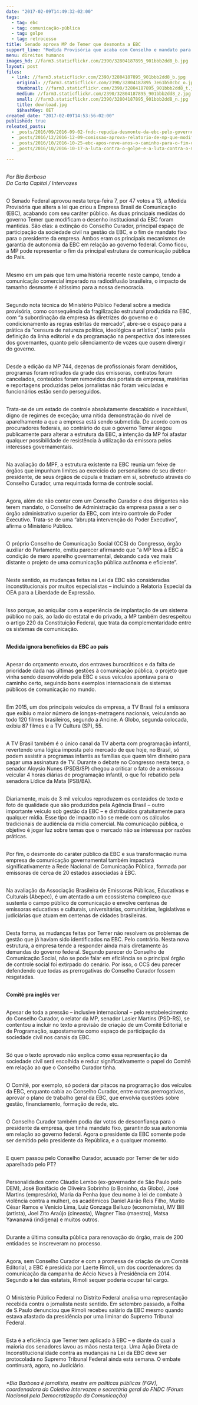 ```yaml
---
date: "2017-02-09T14:49:32-02:00"
tags:
  - tag: ebc
  - tag: comunicação-pública
  - tag: golpe
  - tag: retrocesso
title: Senado aprova MP de Temer que desmonta a EBC
support_line: "Medida Provisória que acaba com Conselho e mandato para presidente da empresa pública de comunicação foi aprovada nesta terça, transformando a comunicação pública em governamental"
menu: direitos humanos
images_hd: //farm3.staticflickr.com/2390/32804187895_901bbb2dd8_b.jpg
layout: post
files:
  - link: //farm3.staticflickr.com/2390/32804187895_901bbb2dd8_b.jpg
    original: //farm3.staticflickr.com/2390/32804187895_7e61b50cbc_o.jpg
    thumbnail: //farm3.staticflickr.com/2390/32804187895_901bbb2dd8_t.jpg
    medium: //farm3.staticflickr.com/2390/32804187895_901bbb2dd8_z.jpg
    small: //farm3.staticflickr.com/2390/32804187895_901bbb2dd8_n.jpg
    title: download.jpg
    $$hashKey: 0ET
created_date: "2017-02-09T14:53:56-02:00"
published: true
releated_posts:
  - _posts/2016/09/2016-09-02-fndc-repudia-desmonte-da-ebc-pelo-governo-temer.md
  - _posts/2016/12/2016-12-09-comissao-aprova-relatorio-de-mp-que-modifica-empresa-brasileira-de-comunicacao.md
  - _posts/2016/10/2016-10-25-ebc-apos-nove-anos-o-caminho-para-o-fim-da-comunicacao-publica.md
  - _posts/2016/10/2016-10-17-a-luta-contra-o-golpe-e-a-luta-contra-o-monopolio-midiatico.md

---
```

<p><br />
<em>Por Bia Barbosa&nbsp;<br />
Da Carta Capital / Intervozes</em></p>

<p><br />
O Senado Federal aprovou nesta ter&ccedil;a-feira 7, por 47 votos a 13, a Medida Provis&oacute;ria que altera a lei que criou a Empresa Brasil de Comunica&ccedil;&atilde;o (EBC), acabando com seu car&aacute;ter p&uacute;blico. As duas principais medidas do governo Temer que modificam o desenho institucional da EBC foram mantidas. S&atilde;o elas: a extin&ccedil;&atilde;o do Conselho Curador, principal espa&ccedil;o de participa&ccedil;&atilde;o da sociedade civil na gest&atilde;o da EBC, e o fim de mandato fixo para o presidente da empresa. Ambos eram os principais mecanismos de garantia de autonomia da EBC em rela&ccedil;&atilde;o ao governo federal. Como ficou, a MP pode representar o fim da principal estrutura de comunica&ccedil;&atilde;o p&uacute;blica do Pa&iacute;s.</p>

<p><br />
Mesmo em um pa&iacute;s que tem uma hist&oacute;ria recente neste campo, tendo a comunica&ccedil;&atilde;o comercial imperado na radiodifus&atilde;o brasileira, o impacto de tamanho desmonte &eacute; alt&iacute;ssimo para a nossa democracia.</p>

<p><br />
Segundo nota t&eacute;cnica do Minist&eacute;rio P&uacute;blico Federal sobre a medida provis&oacute;ria, como consequ&ecirc;ncia da fragiliza&ccedil;&atilde;o estrutural produzida na EBC, com &ldquo;a subordina&ccedil;&atilde;o da empresa &agrave;s diretrizes do governo e o condicionamento &agrave;s regras estritas de mercado&rdquo;, abre-se o espa&ccedil;o para a pr&aacute;tica da &ldquo;censura de natureza pol&iacute;tica, ideol&oacute;gica e art&iacute;stica&rdquo;, tanto pela defini&ccedil;&atilde;o da linha editorial e da programa&ccedil;&atilde;o na perspectiva dos interesses dos governantes, quanto pelo silenciamento de vozes que ousem divergir do governo.</p>

<p><br />
Desde a edi&ccedil;&atilde;o da MP 744, dezenas de profissionais foram demitidos, programas foram retirados da grade das emissoras, contratos foram cancelados, conte&uacute;dos foram removidos dos portais da empresa, mat&eacute;rias e reportagens produzidas pelos jornalistas n&atilde;o foram veiculadas e funcion&aacute;rios est&atilde;o sendo perseguidos.</p>

<p><br />
Trata-se de um estado de controle absolutamente descabido e inaceit&aacute;vel, digno de regimes de exce&ccedil;&atilde;o; uma n&iacute;tida demonstra&ccedil;&atilde;o do n&iacute;vel de aparelhamento a que a empresa est&aacute; sendo submetida. De acordo com os procuradores federais, ao contr&aacute;rio do que o governo Temer alegou publicamente para alterar a estrutura da EBC, a inten&ccedil;&atilde;o da MP foi afastar qualquer possibilidade de resist&ecirc;ncia &agrave; utiliza&ccedil;&atilde;o da emissora pelos interesses governamentais.</p>

<p><br />
Na avalia&ccedil;&atilde;o do MPF, a estrutura existente na EBC reunia um feixe de &oacute;rg&atilde;os que impunham limites ao exerc&iacute;cio do personalismo de seu diretor-presidente, de seus &oacute;rg&atilde;os de c&uacute;pula e traziam em si, sobretudo atrav&eacute;s do Conselho Curador, uma requintada forma de controle social.</p>

<p><br />
Agora, al&eacute;m de n&atilde;o contar com um Conselho Curador e dos dirigentes n&atilde;o terem mandato, o Conselho de Administra&ccedil;&atilde;o da empresa passa a ser o &oacute;rg&atilde;o administrativo superior da EBC, com inteiro controle do Poder Executivo. Trata-se de uma &ldquo;abrupta interven&ccedil;&atilde;o do Poder Executivo&rdquo;, afirma o Minist&eacute;rio P&uacute;blico.</p>

<p><br />
O pr&oacute;prio Conselho de Comunica&ccedil;&atilde;o Social (CCS) do Congresso, &oacute;rg&atilde;o auxiliar do Parlamento, emitiu parecer afirmando que &ldquo;a MP leva &agrave; EBC &agrave; condi&ccedil;&atilde;o de mero aparelho governamental, deixando cada vez mais distante o projeto de uma comunica&ccedil;&atilde;o p&uacute;blica aut&ocirc;noma e eficiente&rdquo;.</p>

<p><br />
Neste sentido, as mudan&ccedil;as feitas na Lei da EBC s&atilde;o consideradas inconstitucionais por muitos especialistas &ndash; incluindo a Relatoria Especial da OEA para a Liberdade de Express&atilde;o.</p>

<p><br />
Isso porque, ao aniquilar com a experi&ecirc;ncia de implanta&ccedil;&atilde;o de um sistema p&uacute;blico no pa&iacute;s, ao lado do estatal e do privado, a MP tamb&eacute;m desrespeitou o artigo 220 da Constitui&ccedil;&atilde;o Federal, que trata da complementaridade entre os sistemas de comunica&ccedil;&atilde;o.</p>

<p><br />
<strong>Medida ignora benef&iacute;cios da EBC ao pa&iacute;s</strong></p>

<p><br />
Apesar do or&ccedil;amento enxuto, dos entraves burocr&aacute;ticos e da falta de prioridade dada nas &uacute;ltimas gest&otilde;es &agrave; comunica&ccedil;&atilde;o p&uacute;blica, o projeto que vinha sendo desenvolvido pela EBC e seus ve&iacute;culos apontava para o caminho certo, seguindo bons exemplos internacionais de sistemas p&uacute;blicos de comunica&ccedil;&atilde;o no mundo.</p>

<p><br />
Em 2015, um dos principais ve&iacute;culos da empresa, a TV Brasil foi a emissora que exibiu o maior n&uacute;mero de longas-metragens nacionais, veiculando ao todo 120 filmes brasileiros, segundo a Ancine. A Globo, segunda colocada, exibiu 87 filmes e a TV Cultura (SP), 55.</p>

<p><br />
A TV Brasil tamb&eacute;m &eacute; o &uacute;nico canal da TV aberta com programa&ccedil;&atilde;o infantil, revertendo uma l&oacute;gica imposta pelo mercado de que hoje, no Brasil, s&oacute; podem assistir a programas infantis as fam&iacute;lias que quem t&ecirc;m dinheiro para pagar uma assinatura de TV. Durante o debate no Congresso nesta ter&ccedil;a, o senador Aloysio Nunes (PSDB/SP) chegou a criticar o fato de a emissora veicular 4 horas di&aacute;rias de programa&ccedil;&atilde;o infantil, o que foi rebatido pela senadora L&iacute;dice da Mata (PSB/BA).</p>

<p><br />
Diariamente, mais de 3 mil ve&iacute;culos reproduzem os conte&uacute;dos de texto e foto de qualidade que s&atilde;o produzidos pela Ag&ecirc;ncia Brasil &ndash; outro importante ve&iacute;culo sob gest&atilde;o da EBC &ndash; e distribu&iacute;dos gratuitamente para qualquer m&iacute;dia. Esse tipo de impacto n&atilde;o se mede com os c&aacute;lculos tradicionais de audi&ecirc;ncia da m&iacute;dia comercial. Na comunica&ccedil;&atilde;o p&uacute;blica, o objetivo &eacute; jogar luz sobre temas que o mercado n&atilde;o se interessa por raz&otilde;es pr&aacute;ticas.</p>

<p><br />
Por fim, o desmonte do car&aacute;ter p&uacute;blico da EBC e sua transforma&ccedil;&atilde;o numa empresa de comunica&ccedil;&atilde;o governamental tamb&eacute;m impactar&aacute; significativamente a Rede Nacional de Comunica&ccedil;&atilde;o P&uacute;blica, formada por emissoras de cerca de 20 estados associadas &agrave; EBC.</p>

<p><br />
Na avalia&ccedil;&atilde;o da Associa&ccedil;&atilde;o Brasileira de Emissoras P&uacute;blicas, Educativas e Culturais (Abepec), &eacute; um atentado a um ecossistema complexo que sustenta o campo p&uacute;blico de comunica&ccedil;&atilde;o e envolve centenas de emissoras educativas e culturais, universit&aacute;rias, comunit&aacute;rias, legislativas e judici&aacute;rias que atuam em centenas de cidades brasileiras.</p>

<p><br />
Desta forma, as mudan&ccedil;as feitas por Temer n&atilde;o resolvem os problemas de gest&atilde;o que j&aacute; haviam sido identificados na EBC. Pelo contr&aacute;rio. Nesta nova estrutura, a empresa tende a responder ainda mais diretamente &agrave;s demandas do governo federal. Segundo parecer do Conselho de Comunica&ccedil;&atilde;o Social, n&atilde;o se pode falar em efici&ecirc;ncia se o principal &oacute;rg&atilde;o de controle social foi extirpado do cen&aacute;rio. Por isso, o CCS deu parecer defendendo que todas as prerrogativas do Conselho Curador fossem resgatadas.</p>

<p><br />
<strong>Comit&ecirc; pra ingl&ecirc;s ver</strong></p>

<p><br />
Apesar de toda a press&atilde;o &ndash; inclusive internacional &ndash; pelo restabelecimento do Conselho Curador, o relator da MP, senador Lasier Martins (PSD-RS), se contentou a incluir no texto a previs&atilde;o de cria&ccedil;&atilde;o de um Comit&ecirc; Editorial e de Programa&ccedil;&atilde;o, supostamente como espa&ccedil;o de participa&ccedil;&atilde;o da sociedade civil nos canais da EBC.</p>

<p><br />
S&oacute; que o texto aprovado n&atilde;o explica como essa representa&ccedil;&atilde;o da sociedade civil ser&aacute; escolhida e reduz significativamente o papel do Comit&ecirc; em rela&ccedil;&atilde;o ao que o Conselho Curador tinha.</p>

<p><br />
O Comit&ecirc;, por exemplo, s&oacute; poder&aacute; dar pitacos na programa&ccedil;&atilde;o dos ve&iacute;culos da EBC, enquanto cabia ao Conselho Curador, entre outras prerrogativas, aprovar o plano de trabalho geral da EBC, que envolvia quest&otilde;es sobre gest&atilde;o, financiamento, forma&ccedil;&atilde;o de rede, etc.</p>

<p><br />
O Conselho Curador tamb&eacute;m podia dar votos de desconfian&ccedil;a para o presidente da empresa, que tinha mandato fixo, garantindo sua autonomia em rela&ccedil;&atilde;o ao governo federal. Agora o presidente da EBC somente pode ser demitido pelo presidente da Rep&uacute;blica, e a qualquer momento.</p>

<p><br />
E quem passou pelo Conselho Curador, acusado por Temer de ter sido aparelhado pelo PT?</p>

<p><br />
Personalidades como Cl&aacute;udio Lembo (ex-governador de S&atilde;o Paulo pelo DEM), Jos&eacute; Bonif&aacute;cio de Oliveira Sobrinho (o Boninho, da Globo), Jos&eacute; Martins (empres&aacute;rio), Maria da Penha (que deu nome &agrave; lei de combate &agrave; viol&ecirc;ncia contra a mulher), os acad&ecirc;micos Daniel Aar&atilde;o Reis Filho, Murilo C&eacute;sar Ramos e Ven&iacute;cio Lima, Luiz Gonzaga Belluzo (economista), MV Bill (artista), Joel Zito Ara&uacute;jo (cineasta), Wagner Tiso (maestro), Matsa Yawanaw&aacute; (ind&iacute;gena) e muitos outros.</p>

<p><br />
Durante a &uacute;ltima consulta p&uacute;blica para renova&ccedil;&atilde;o do &oacute;rg&atilde;o, mais de 200 entidades se inscreveram no processo.</p>

<p><br />
Agora, sem Conselho Curador e com a promessa de cria&ccedil;&atilde;o de um Comit&ecirc; Editorial, a EBC &eacute; presidida por Laerte Rimoli, um dos coordenadores da comunica&ccedil;&atilde;o da campanha de A&eacute;cio Neves &agrave; Presid&ecirc;ncia em 2014. Segundo a lei das estatais, Rimoli sequer poderia ocupar tal cargo.</p>

<p><br />
O Minist&eacute;rio P&uacute;blico Federal no Distrito Federal analisa uma representa&ccedil;&atilde;o recebida contra o jornalista neste sentido. Em setembro passado, a Folha de S.Paulo denunciou que Rimoli recebeu sal&aacute;rio da EBC mesmo quando estava afastado da presid&ecirc;ncia por uma liminar do Supremo Tribunal Federal.</p>

<p><br />
Esta &eacute; a efici&ecirc;ncia que Temer tem aplicado &agrave; EBC &ndash; e diante da qual a maioria dos senadores lavou as m&atilde;os nesta ter&ccedil;a. Uma A&ccedil;&atilde;o Direta de Inconstitucionalidade contra as mudan&ccedil;as na Lei da EBC deve ser protocolada no Supremo Tribunal Federal ainda esta semana. O embate continuar&aacute;, agora, no Judici&aacute;rio.</p>

<p><br />
<em>*Bia Barbosa &eacute; jornalista, mestre em pol&iacute;ticas p&uacute;blicas (FGV), coordenadora do Coletivo Intervozes e secret&aacute;ria geral do FNDC (F&oacute;rum Nacional pela Democratiza&ccedil;&atilde;o da Comunica&ccedil;&atilde;o)</em></p>
